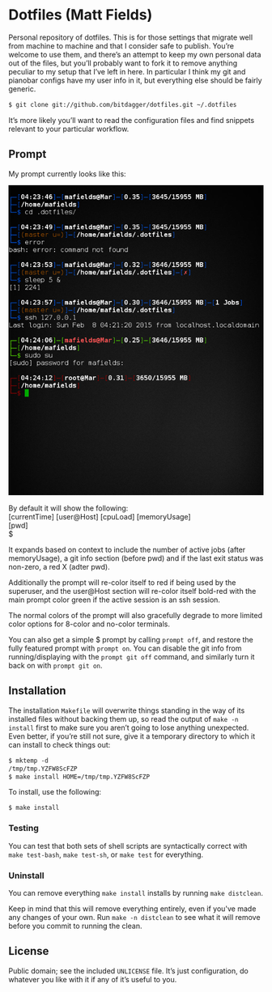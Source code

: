 # Dotfiles (Matt Fields)

Personal repository of dotfiles. This is for those settings that migrate well
from machine to machine and that I consider safe to publish. You’re welcome to
use them, and there’s an attempt to keep my own personal data out of the files,
but you’ll probably want to fork it to remove anything peculiar to my setup
that I’ve left in here. In particular I think my git and pianobar configs 
have my user info in it, but everything else should be fairly generic.

```bash
$ git clone git://github.com/bitdagger/dotfiles.git ~/.dotfiles
```

It’s more likely you’ll want to read the configuration files and find snippets
relevant to your particular workflow.

## Prompt  

My prompt currently looks like this:  

![Bash prompt](prompt.png)  

By default it will show the following:  
[currentTime] [user@Host] [cpuLoad] [memoryUsage]  
[pwd]  
$

It expands based on context to include the number of active jobs (after memoryUsage), 
a git info section (before pwd) and if the last exit status was non-zero, a red X 
(adter pwd).  

Additionally the prompt will re-color itself to red if being used by the superuser, 
and the user@Host section will re-color itself bold-red with the main prompt color 
green if the active session is an ssh session.  

The normal colors of the prompt will also gracefully degrade to more limited color 
options for 8-color and no-color terminals.  

You can also get a simple $ prompt by calling `prompt off`, and restore the fully 
featured prompt with `prompt on`. You can disable the git info from running/displaying 
with the `prompt git off` command, and similarly turn it back on with `prompt git on`.

## Installation

The installation `Makefile` will overwrite things standing in the way of its
installed files without backing them up, so read the output of `make -n
install` first to make sure you aren’t going to lose anything unexpected. Even
better, if you’re still not sure, give it a temporary directory to which it can
install to check things out:

    $ mktemp -d
    /tmp/tmp.YZFW8ScFZP
    $ make install HOME=/tmp/tmp.YZFW8ScFZP

To install, use the following:

```bash
$ make install
```

### Testing

You can test that both sets of shell scripts are syntactically correct with
`make test-bash`, `make test-sh`, or `make test` for everything.

### Uninstall  

You can remove everything `make install` installs by running `make distclean`.  

Keep in mind that this will remove everything entirely, even if you've made 
any changes of your own. Run `make -n distclean` to see what it will remove 
before you commit to running the clean.

License
-------

Public domain; see the included `UNLICENSE` file. It’s just configuration, do
whatever you like with it if any of it’s useful to you. 
